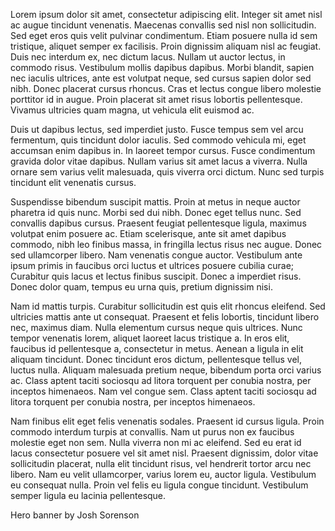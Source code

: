 <!-- json {
    "title": "FearlessCMS",
    "template": "home"
} -->

Lorem ipsum dolor sit amet, consectetur adipiscing elit. Integer sit amet nisl ac augue tincidunt venenatis. Maecenas convallis sed nisl non sollicitudin. Sed eget eros quis velit pulvinar condimentum. Etiam posuere nulla id sem tristique, aliquet semper ex facilisis. Proin dignissim aliquam nisl ac feugiat. Duis nec interdum ex, nec dictum lacus. Nullam ut auctor lectus, in commodo risus. Vestibulum mollis dapibus dapibus. Morbi blandit, sapien nec iaculis ultrices, ante est volutpat neque, sed cursus sapien dolor sed nibh. Donec placerat cursus rhoncus. Cras et lectus congue libero molestie porttitor id in augue. Proin placerat sit amet risus lobortis pellentesque. Vivamus ultricies quam magna, ut vehicula elit euismod ac.

Duis ut dapibus lectus, sed imperdiet justo. Fusce tempus sem vel arcu fermentum, quis tincidunt dolor iaculis. Sed commodo vehicula mi, eget accumsan enim dapibus in. In laoreet tempor cursus. Fusce condimentum gravida dolor vitae dapibus. Nullam varius sit amet lacus a viverra. Nulla ornare sem varius velit malesuada, quis viverra orci dictum. Nunc sed turpis tincidunt elit venenatis cursus.

Suspendisse bibendum suscipit mattis. Proin at metus in neque auctor pharetra id quis nunc. Morbi sed dui nibh. Donec eget tellus nunc. Sed convallis dapibus cursus. Praesent feugiat pellentesque ligula, maximus volutpat enim posuere ac. Etiam scelerisque, ante sit amet dapibus commodo, nibh leo finibus massa, in fringilla lectus risus nec augue. Donec sed ullamcorper libero. Nam venenatis congue auctor. Vestibulum ante ipsum primis in faucibus orci luctus et ultrices posuere cubilia curae; Curabitur quis lacus et lectus finibus suscipit. Donec a imperdiet risus. Donec dolor quam, tempus eu urna quis, pretium dignissim nisi.

Nam id mattis turpis. Curabitur sollicitudin est quis elit rhoncus eleifend. Sed ultricies mattis ante ut consequat. Praesent et felis lobortis, tincidunt libero nec, maximus diam. Nulla elementum cursus neque quis ultrices. Nunc tempor venenatis lorem, aliquet laoreet lacus tristique a. In eros elit, faucibus id pellentesque a, consectetur in metus. Aenean a ligula in elit aliquam tincidunt. Donec tincidunt eros dictum, pellentesque tellus vel, luctus nulla. Aliquam malesuada pretium neque, bibendum porta orci varius ac. Class aptent taciti sociosqu ad litora torquent per conubia nostra, per inceptos himenaeos. Nam vel congue sem. Class aptent taciti sociosqu ad litora torquent per conubia nostra, per inceptos himenaeos.

Nam finibus elit eget felis venenatis sodales. Praesent id cursus ligula. Proin commodo interdum turpis at convallis. Nam ut purus non ex faucibus molestie eget non sem. Nulla viverra non mi ac eleifend. Sed eu erat id lacus consectetur posuere vel sit amet nisl. Praesent dignissim, dolor vitae sollicitudin placerat, nulla elit tincidunt risus, vel hendrerit tortor arcu nec libero. Nam eu velit ullamcorper, varius lorem eu, auctor ligula. Vestibulum eu consequat nulla. Proin vel felis eu ligula congue tincidunt. Vestibulum semper ligula eu lacinia pellentesque.

Hero banner by Josh Sorenson